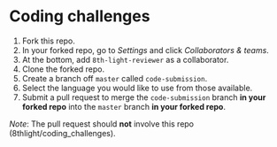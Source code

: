 Coding challenges
================

1. Fork this repo.
2. In your forked repo, go to *Settings* and click *Collaborators & teams*.
3. At the bottom, add `8th-light-reviewer` as a collaborator.
4. Clone the forked repo.
5. Create a branch off `master` called `code-submission`.
6. Select the language you would like to use from those available.
7. Submit a pull request to merge the `code-submission` branch **in your forked repo** into the `master` branch **in your forked repo**.

*Note*: The pull request should **not** involve this repo (8thlight/coding_challenges).
